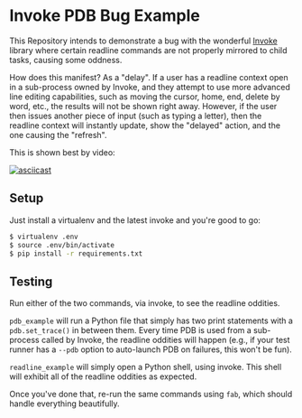# Invoke PDB Bug Example

This Repository intends to demonstrate a bug with the wonderful
[Invoke](https://github.com/pyinvoke/invoke) library where certain readline
commands are not properly mirrored to child tasks, causing some oddness.

How does this manifest? As a "delay". If a user has a readline context open in
a sub-process owned by Invoke, and they attempt to use more advanced line
editing capabilities, such as moving the cursor, home, end, delete by word,
etc., the results will not be shown right away. However, if the
user then issues another piece of input (such as typing a letter), then the
readline context will instantly update, show the "delayed" action, and the one
causing the "refresh".

This is shown best by video: 

[![asciicast](https://asciinema.org/a/enggvan6f8c1c14b76g9ztxh0.png)](https://asciinema.org/a/enggvan6f8c1c14b76g9ztxh0)

## Setup

Just install a virtualenv and the latest invoke and you're good to go:

```sh
$ virtualenv .env
$ source .env/bin/activate
$ pip install -r requirements.txt
```

## Testing

Run either of the two commands, via invoke, to see the readline oddities.

`pdb_example` will run a Python file that simply has two print statements with
a `pdb.set_trace()` in between them. Every time PDB is used from a sub-process
called by Invoke, the readline oddities will happen (e.g., if your test runner
has a `--pdb` option to auto-launch PDB on failures, this won't be fun).

`readline_example` will simply open a Python shell, using invoke. This shell
will exhibit all of the readline oddities as expected.

Once you've done that, re-run the same commands using `fab`, which should handle
everything beautifully.

